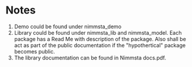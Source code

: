 # Notes
1. Demo could be found under nimmsta_demo
2. Library could be found under nimmsta_lib and nimmsta_model. Each package has a Read Me with description of the package. Also shall be act as part of the public documentation if the "hypothertical" package becomes public.
3. The library documentation can be found in Nimmsta docs.pdf.
